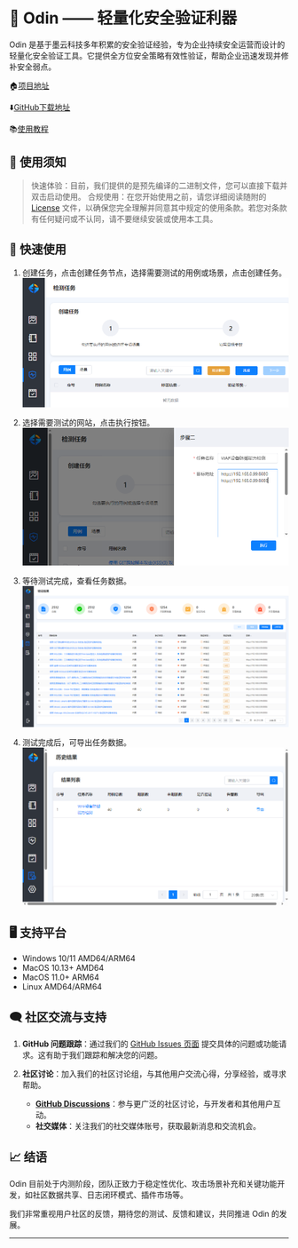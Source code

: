 # 🚀 Odin —— 轻量化安全验证利器

Odin 是基于墨云科技多年积累的安全验证经验，专为企业持续安全运营而设计的轻量化安全验证工具。它提供全方位安全策略有效性验证，帮助企业迅速发现并修补安全弱点。

🏠[项目地址](https://github.com/MoYunSec/Odin)

⬇️[GitHub下载地址](https://github.com/MoYunSec/Odin/releases)

📚️[使用教程](https://moyunsec.github.io/Odin)

## 📜 使用须知

> 快速体验：目前，我们提供的是预先编译的二进制文件，您可以直接下载并双击启动使用。
> 合规使用：在您开始使用之前，请您详细阅读随附的 [License](https://github.com/MoYunSec/Odin/blob/main/LICENSE) 文件，以确保您完全理解并同意其中规定的使用条款。若您对条款有任何疑问或不认同，请不要继续安装或使用本工具。

## 🚀 快速使用

1. 创建任务，点击创建任务节点，选择需要测试的用例或场景，点击创建任务。
    ![创建任务](./images/创建任务.png)

1. 选择需要测试的网站，点击执行按钮。
    ![选择网站](./images/任务目标.png)

1. 等待测试完成，查看任务数据。
    ![查看报告](./images/任务执行.png)

1. 测试完成后，可导出任务数据。
    ![创建任务](./images/任务导出.png)

## 🖥️ 支持平台

- Windows 10/11 AMD64/ARM64
- MacOS 10.13+ AMD64
- MacOS 11.0+ ARM64
- Linux AMD64/ARM64

## 🗨️ 社区交流与支持

1. **GitHub 问题跟踪**：通过我们的 [GitHub Issues 页面](https://github.com/MoYunSec/Odin/issues) 提交具体的问题或功能请求。这有助于我们跟踪和解决您的问题。

2. **社区讨论**：加入我们的社区讨论组，与其他用户交流心得，分享经验，或寻求帮助。

   - **[GitHub Discussions](https://github.com/MoYunSec/Odin/discussions)**：参与更广泛的社区讨论，与开发者和其他用户互动。
   - **社交媒体**：关注我们的社交媒体账号，获取最新消息和交流机会。

## 📈 结语

Odin 目前处于内测阶段，团队正致力于稳定性优化、攻击场景补充和关键功能开发，如社区数据共享、日志闭环模式、插件市场等。

我们非常重视用户社区的反馈，期待您的测试、反馈和建议，共同推进 Odin 的发展。

---
